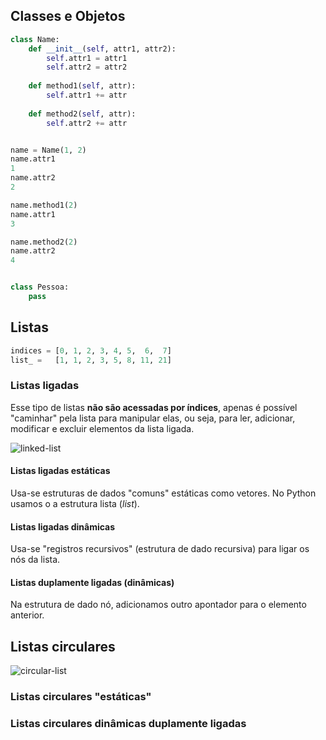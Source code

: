 ## Classes e Objetos

```Python tab=
class Name:
    def __init__(self, attr1, attr2):
        self.attr1 = attr1
        self.attr2 = attr2
    
    def method1(self, attr):
        self.attr1 += attr
    
    def method2(self, attr):
        self.attr2 += attr


name = Name(1, 2)
name.attr1
1
name.attr2
2

name.method1(2)
name.attr1
3

name.method2(2)
name.attr2
4


class Pessoa:
    pass
```

## Listas

```Python tab=
indices = [0, 1, 2, 3, 4, 5,  6,  7]
list_ =   [1, 1, 2, 3, 5, 8, 11, 21]
```

### Listas ligadas

Esse tipo de listas **não são acessadas por índices**, apenas é possível "caminhar"
pela lista para manipular elas, ou seja, para ler, adicionar, modificar e excluir
elementos da lista ligada.

![linked-list](../images/list/linked-list.svg)

#### Listas ligadas estáticas

Usa-se estruturas de dados "comuns" estáticas como vetores. No Python usamos
o a estrutura lista (*list*).

#### Listas ligadas dinâmicas

Usa-se "registros recursivos" (estrutura de dado recursiva) para ligar os nós
da lista. 

#### Listas duplamente ligadas (dinâmicas)

Na estrutura de dado nó, adicionamos outro apontador para o elemento anterior.

## Listas circulares

![circular-list](../images/list/circular-list.svg)

### Listas circulares "estáticas"

### Listas circulares dinâmicas duplamente ligadas